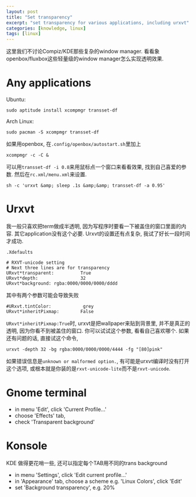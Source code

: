 ```yaml
---
layout: post
title: "Set transparency"
excerpt: "set transparency for various applications, including urxvt"
categories: [knowledge, linux]
tags: [linux]
---
```


这里我们不讨论Compiz/KDE那些复杂的window manager.
看看象openbox/fluxbox这些轻量级的window manager怎么实现透明效果.

Any applications
=================
Ubuntu:
  
    sudo aptitude install xcompmgr transset-df

Arch Linux:    

    sudo pacman -S xcompmgr transset-df

如果用openbox, 在`.config/openbox/autostart.sh`里加上

    xcompmgr -c -C &

可以用`transset-df -i 0.8`来用鼠标点一个窗口来看看效果, 找到自己喜爱的参数. 
然后在`rc.xml/menu.xml`来设置. 

    sh -c 'urxvt &amp; sleep .1s &amp;&amp; transset-df -a 0.95'

Urxvt
=======
我一般只喜欢把term做成半透明, 因为写程序时要看一下被盖住的窗口里面的内容.
其它application没有这个必要. Urxvt的设置还有点复杂, 我试了好长一段时间才成功. 

`.Xdefaults`

    # RXVT-unicode setting
    # Next three lines are for transparency
    URxvt*transparent:          True
    URxvt*depth:                32
    URxvt*background: rgba:0000/0000/0000/dddd

其中有两个参数可能会导致失败

    #URxvt.tintColor:            grey
    URxvt*inheritPixmap:        False

`URxvt*inheritPixmap:True`时, urxvt是把wallpaper来贴到背景里, 并不是真正的透明,
因为你看不到被盖住的窗口. 你可以试试这个参数, 看看自己喜欢哪个.
如果还有问题的话, 直接试这个命令, 

    urxvt -depth 32 -bg rgba:0000/0000/0000/4444 -fg "[80]pink"

如果错误信息是`unknown or malformed option.`,
有可能是urxvt编译时没有打开这个选项,
或根本就是你装的是`rxvt-unicode-lite`而不是`rxvt-unicode`.

Gnome terminal
=================
 * in menu 'Edit', click 'Current Profile...'
 * choose 'Effects' tab,
 * check 'Transparent background'

Konsole
=========
KDE 做得更花哨一些, 还可以指定每个TAB用不同的trans background

 * in menu 'Settings', click 'Edit current profile...'
 * in 'Appearance' tab, choose a scheme e.g. 'Linux Colors', click 'Edit'
 * set 'Background transparency', e.g. 20%

